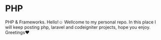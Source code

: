 # PHP
PHP &amp; Frameworks.
Hello!☺
Wellcome to my personal repo.
In this place I will keep posting php, laravel and codeigniter projects,
hope you enjoy.
Greetings♥
